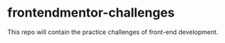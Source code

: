 # frontendmentor-challenges

This repo will contain the practice challenges of front-end development.
